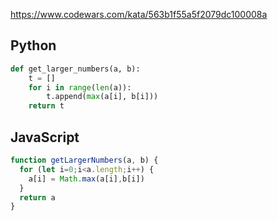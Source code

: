 https://www.codewars.com/kata/563b1f55a5f2079dc100008a

## Python
```python
def get_larger_numbers(a, b):
    t = []
    for i in range(len(a)):
        t.append(max(a[i], b[i]))
    return t
```

## JavaScript
```js
function getLargerNumbers(a, b) {
  for (let i=0;i<a.length;i++) {
    a[i] = Math.max(a[i],b[i])
  }
  return a
}
```